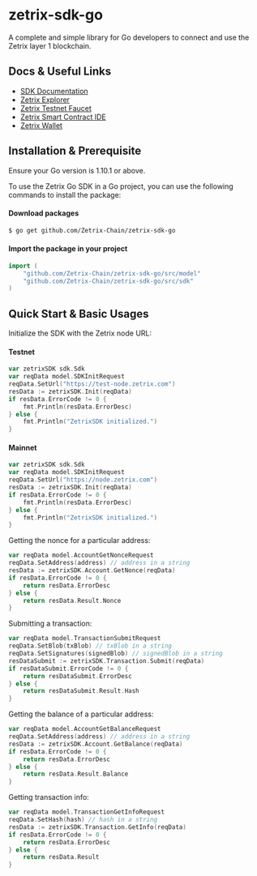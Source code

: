 zetrix-sdk-go
=======
A complete and simple library for Go developers to connect and use the Zetrix layer 1 blockchain.

## Docs & Useful Links

  * [SDK Documentation](https://docs.zetrix.com/en/developer-resources/sdk/go)
  * [Zetrix Explorer](https://explorer.zetrix.com)
  * [Zetrix Testnet Faucet](https://faucet.zetrix.com)
  * [Zetrix Smart Contract IDE](https://ide.zetrix.com/)
  * [Zetrix Wallet](https://www.zetrix.com/zetrix-wallet/)

## Installation & Prerequisite
Ensure your Go version is 1.10.1 or above.

To use the Zetrix Go SDK in a Go project, you can use the following commands to install the package:
#### Download packages

```sh
$ go get github.com/Zetrix-Chain/zetrix-sdk-go
```

#### Import the package in your project
```go
import (
	"github.com/Zetrix-Chain/zetrix-sdk-go/src/model"
	"github.com/Zetrix-Chain/zetrix-sdk-go/src/sdk"
)
```

## Quick Start & Basic Usages
Initialize the SDK with the Zetrix node URL:
#### Testnet
```go
var zetrixSDK sdk.Sdk
var reqData model.SDKInitRequest
reqData.SetUrl("https://test-node.zetrix.com")
resData := zetrixSDK.Init(reqData)
if resData.ErrorCode != 0 {
	fmt.Println(resData.ErrorDesc)
} else {
	fmt.Println("ZetrixSDK initialized.")
}
```

#### Mainnet
```go
var zetrixSDK sdk.Sdk
var reqData model.SDKInitRequest
reqData.SetUrl("https://node.zetrix.com")
resData := zetrixSDK.Init(reqData)
if resData.ErrorCode != 0 {
	fmt.Println(resData.ErrorDesc)
} else {
	fmt.Println("ZetrixSDK initialized.")
}
```

Getting the nonce for a particular address:
```go
var reqData model.AccountGetNonceRequest
reqData.SetAddress(address) // address in a string
resData := zetrixSDK.Account.GetNonce(reqData)
if resData.ErrorCode != 0 {
    return resData.ErrorDesc
} else {
    return resData.Result.Nonce
}
```

Submitting a transaction:
```go
var reqData model.TransactionSubmitRequest
reqData.SetBlob(txBlob) // txBlob in a string
reqData.SetSignatures(signedBlob) // signedBlob in a string
resDataSubmit := zetrixSDK.Transaction.Submit(reqData)
if resDataSubmit.ErrorCode != 0 {
    return resDataSubmit.ErrorDesc
} else {
    return resDataSubmit.Result.Hash
}
```

Getting the balance of a particular address:
```go
var reqData model.AccountGetBalanceRequest
reqData.SetAddress(address) // address in a string
resData := zetrixSDK.Account.GetBalance(reqData)
if resData.ErrorCode != 0 {
    return resData.ErrorDesc
} else {
    return resData.Result.Balance
}
```

Getting transaction info:
```go
var reqData model.TransactionGetInfoRequest
reqData.SetHash(hash) // hash in a string
resData := zetrixSDK.Transaction.GetInfo(reqData)
if resData.ErrorCode != 0 {
    return resData.ErrorDesc
} else {
    return resData.Result
}
```